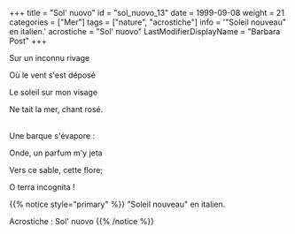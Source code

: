 +++
title = "Sol' nuovo"
id = "sol_nuovo_13"
date = 1999-09-08
weight = 21
categories = ["Mer"]
tags = ["nature", "acrostiche"]
info = '"Soleil nouveau" en italien.'
acrostiche = "Sol' nuovo"
LastModifierDisplayName = "Barbara Post"
+++

Sur un inconnu rivage

Où le vent s'est déposé

Le soleil sur mon visage

Ne tait la mer, chant rosé.

 \
Une barque s'évapore :

Onde, un parfum m'y jeta

Vers ce sable, cette flore;

O terra incognita !

{{% notice style="primary" %}}
\"Soleil nouveau\" en italien.

Acrostiche : Sol' nuovo
{{% /notice %}}
